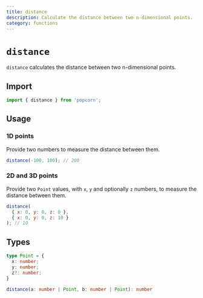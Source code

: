 ```yaml
---
title: distance
description: Calculate the distance between two n-dimensional points.
category: functions
---
```


# `distance`

`distance` calculates the distance between two n-dimensional points.

<TOC />

## Import

```javascript
import { distance } from 'popcorn';
```

## Usage

### 1D points

Provide two numbers to measure the distance between them.

```javascript
distance(-100, 100); // 200
```

### 2D and 3D points

Provide two `Point` values, with `x`, `y` and optionally `z` numbers, to measure the distance between them.

```javascript
distance(
  { x: 0, y: 0, z: 0 },
  { x: 0, y: 0, z: 10 }
); // 10
```

## Types

```typescript
type Point = {
  x: number;
  y: number;
  z?: number;
}

distance(a: number | Point, b: number | Point): number
```
